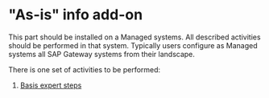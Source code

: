 #  "As-is" info add-on

This part should be installed on a Managed systems. All described activities should be performed in that system. Typically users configure as Managed systems all SAP Gateway systems from their landscape.

There is one set of activities to be performed:

1. [Basis expert steps](installation-guide/asis-info-steps.md)